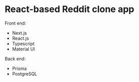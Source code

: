 # React-based Reddit clone app 

Front end: 
* Next.js
* React.js  
* Typescript
* Material UI

Back end:
* Prisma 
* PostgreSQL
